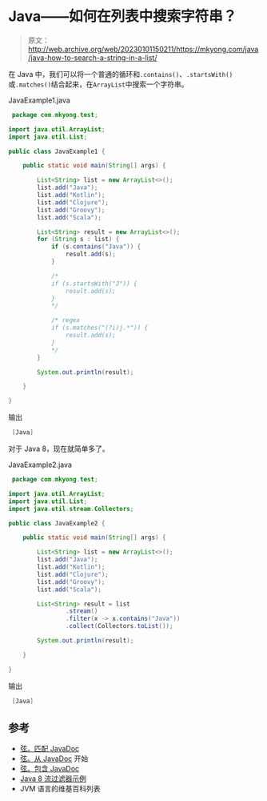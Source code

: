 # Java——如何在列表中搜索字符串？

> 原文：<http://web.archive.org/web/20230101150211/https://mkyong.com/java/java-how-to-search-a-string-in-a-list/>

在 Java 中，我们可以将一个普通的循环和`.contains()`、`.startsWith()`或`.matches()`结合起来，在`ArrayList`中搜索一个字符串。

JavaExample1.java

```java
 package com.mkyong.test;

import java.util.ArrayList;
import java.util.List;

public class JavaExample1 {

    public static void main(String[] args) {

        List<String> list = new ArrayList<>();
        list.add("Java");
        list.add("Kotlin");
        list.add("Clojure");
        list.add("Groovy");
        list.add("Scala");

        List<String> result = new ArrayList<>();
        for (String s : list) {
            if (s.contains("Java")) {
                result.add(s);
            }

            /*
            if (s.startsWith("J")) {
                result.add(s);
            }
            */

            /* regex
            if (s.matches("(?i)j.*")) {
                result.add(s);
            }
            */
        }

        System.out.println(result);

    }

} 
```

输出

```java
 [Java] 
```

对于 Java 8，现在就简单多了。

JavaExample2.java

```java
 package com.mkyong.test;

import java.util.ArrayList;
import java.util.List;
import java.util.stream.Collectors;

public class JavaExample2 {

    public static void main(String[] args) {

        List<String> list = new ArrayList<>();
        list.add("Java");
        list.add("Kotlin");
        list.add("Clojure");
        list.add("Groovy");
        list.add("Scala");

        List<String> result = list
                .stream()
                .filter(x -> x.contains("Java"))
                .collect(Collectors.toList());

        System.out.println(result);

    }

} 
```

输出

```java
 [Java] 
```

## 参考

*   [弦。匹配 JavaDoc](http://web.archive.org/web/20220924120442/https://docs.oracle.com/javase/8/docs/api/java/lang/String.html#matches-java.lang.String-)
*   [弦。从 JavaDoc](http://web.archive.org/web/20220924120442/https://docs.oracle.com/javase/8/docs/api/java/lang/String.html#startsWith-java.lang.String-) 开始
*   [弦。包含 JavaDoc](http://web.archive.org/web/20220924120442/https://docs.oracle.com/javase/8/docs/api/java/lang/String.html#contains-java.lang.CharSequence-)
*   [Java 8 流过滤器示例](/web/20220924120442/https://mkyong.com/java8/java-8-streams-filter-examples/)
*   JVM 语言的维基百科列表

<input type="hidden" id="mkyong-current-postId" value="15222">